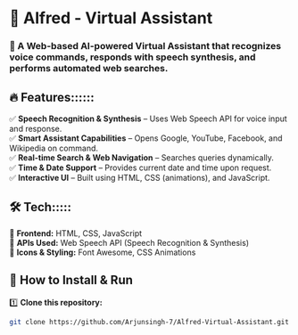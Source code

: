 # 🤖 Alfred - Virtual Assistant

### **🚀 A Web-based AI-powered Virtual Assistant that recognizes voice commands, responds with speech synthesis, and performs automated web searches.**

## 🔥 Features::::::  
✅ **Speech Recognition & Synthesis** – Uses Web Speech API for voice input and response.  
✅ **Smart Assistant Capabilities** – Opens Google, YouTube, Facebook, and Wikipedia on command.  
✅ **Real-time Search & Web Navigation** – Searches queries dynamically.  
✅ **Time & Date Support** – Provides current date and time upon request.  
✅ **Interactive UI** – Built using HTML, CSS (animations), and JavaScript.  

## 🛠 Tech::::: 
🔹 **Frontend:** HTML, CSS, JavaScript  
🔹 **APIs Used:** Web Speech API (Speech Recognition & Synthesis)  
🔹 **Icons & Styling:** Font Awesome, CSS Animations  

## 🚀 How to Install & Run  
1️⃣ **Clone this repository:**  
```bash
git clone https://github.com/Arjunsingh-7/Alfred-Virtual-Assistant.git
